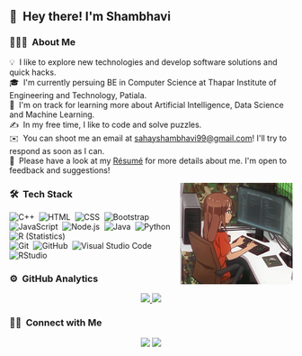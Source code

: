 ## 👋 &nbsp;Hey there! I'm Shambhavi
### 👨🏻‍💻 &nbsp;About Me
💡 &nbsp;I like to explore new technologies and develop software solutions and quick hacks.\
🎓 &nbsp;I'm currently persuing BE in Computer Science at Thapar Institute of Engineering and Technology, Patiala.\
🌱 &nbsp;I'm on track for learning more about Artificial Intelligence, Data Science and Machine Learning.\
✍️ &nbsp;In my free time, I like to code and solve puzzles.\
✉️ &nbsp;You can shoot me an email at sahayshambhavi99@gmail.com! I'll try to respond as soon as I can.\
📄 &nbsp;Please have a look at my [Résumé](https://github.com/iamshambhavi/iamshambhavi/blob/master/Assets/Shambhavi_Resume.pdf) for more details about me. I'm open to feedback and suggestions!

<img height="180em" alt="Night Coding" src="https://github.com/iamshambhavi/iamshambhavi/blob/master/Assets/GirlWhoCode.gif" align="right"/>

### 🛠 &nbsp;Tech Stack

![C++](https://img.shields.io/badge/-C++-333333?style=flat&logo=C%2B%2B&logoColor=00599C)&nbsp;
![HTML](https://img.shields.io/badge/-HTML-333333?style=flat&logo=HTML5)&nbsp;
![CSS](https://img.shields.io/badge/-CSS-333333?style=flat&logo=CSS3&logoColor=1572B6)&nbsp;
![Bootstrap](https://img.shields.io/badge/-Bootstrap-333333?style=flat&logo=bootstrap&logoColor=563D7C)\
![JavaScript](https://img.shields.io/badge/-JavaScript-333333?style=flat&logo=javascript)&nbsp;
![Node.js](https://img.shields.io/badge/-Node.js-333333?style=flat&logo=node.js)&nbsp;
![Java](https://img.shields.io/badge/-Java-333333?style=flat&logo=Java&logoColor=FFA518)&nbsp;
![Python](https://img.shields.io/badge/-Python-333333?style=flat&logo=python)&nbsp;
![R (Statistics)](https://img.shields.io/badge/-R-333333?style=flat&logo=R&logoColor=276DC3)\
![Git](https://img.shields.io/badge/-Git-333333?style=flat&logo=git)&nbsp;
![GitHub](https://img.shields.io/badge/-GitHub-333333?style=flat&logo=github)&nbsp;
![Visual Studio Code](https://img.shields.io/badge/-Visual%20Studio%20Code-333333?style=flat&logo=visual-studio-code&logoColor=007ACC)&nbsp;
![RStudio](https://img.shields.io/badge/-RStudio-333333?style=flat&logo=rstudio)&nbsp;

### ⚙️ &nbsp;GitHub Analytics

<p align="center">
<a href="https://github.com/iamshambhavi">
  <img height="180em" src="https://github-readme-stats-eight-theta.vercel.app/api?username=iamshambhavi&show_icons=true&theme=vue-dark&include_all_commits=true&count_private=true" />
  <img height="180em" src="https://github-readme-stats-eight-theta.vercel.app/api/top-langs/?username=AVS1508&layout=compact&exclude_lang=java+r&theme=vue-dark" />
</a>
</p>

### 🤝🏻 &nbsp;Connect with Me

<p align="center">
<a href="https://linkedin.com/in/shambhavisahay"><img src="https://img.shields.io/badge/-Shambhavi%20Sahay-0077B5?style=flat-square&logo=Linkedin&logoColor=white"/></a>
<a href="mailto:sahayshambhavi99@gmail.com"><img src="https://img.shields.io/badge/-sahayshambhavi99@gmail.com-D14836?style=flat-square&logo=Gmail&logoColor=white"/></a>
</p>
